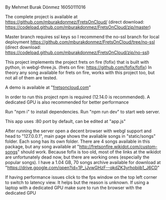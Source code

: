 By Mehmet Burak Dönmez
16050111016

The complete project is available at https://github.com/mburakdonmez/FretsOnCloud/  (direct download: https://codeload.github.com/mburakdonmez/FretsOnCloud/zip/master)

Master branch requires ssl keys so I recommend the no-ssl branch for local deployment https://github.com/mburakdonmez/FretsOnCloud/tree/no-ssl (direct download: https://codeload.github.com/mburakdonmez/FretsOnCloud/zip/no-ssl)



This project implements the project frets on fire (fofix) that is built with python, in webgl-three.js. (frets on fire: https://github.com/fofix/fofix)
In theory any song available for frets on fire, works with this project too, but not all of them are tested.

A demo is available at "[fretsoncloud.com](https://www.fretsoncloud.com/)"

In order to run this project npm is required (12.14.0 is recommended).
A dedicated GPU is also recommended for better performance

Run "npm i" to install dependencies.
Run "npm run dev" to start web server.

This app uses :80 port by default, can be edited at "app.js"

After running the server open a decent browser with webgl support and head to "127.0.0.1",
main page shows the avaliable songs in "static/songs" folder. Each song has its own folder.
There are 4 songs available in this package, but any song available at "http://fretsonfire.wikidot.com/custom-songs" should work.
Because fofix is too old, most of the links at the wikidot are unfortunately dead now, but there are working ones (especially the popular songs).
I have a 1.04 GB, 70 songs archive available for download at "https://drive.google.com/open?id=1P_jJvwGHzF--qkdZK3yrhobiib1_J6CD"


If having performance issues click to the fps window on the top left corner to switch to latency view. It helps but the reason is unknown.
If using a laptop with a dedicated GPU make sure to run the browser with the dedicated GPU
